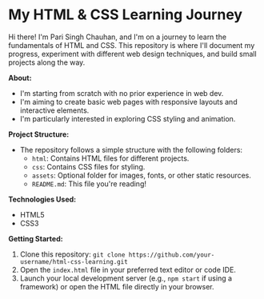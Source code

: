 # My HTML & CSS Learning Journey

Hi there!  I'm Pari Singh Chauhan, and I'm on a journey to learn the fundamentals of HTML and CSS. This repository is where I'll document my progress, experiment with different web design techniques, and build small projects along the way.

**About:**

* I'm starting from scratch with no prior experience in web dev.
* I'm aiming to create basic web pages with responsive layouts and interactive elements.
* I'm particularly interested in exploring CSS styling and animation.

**Project Structure:**

* The repository follows a simple structure with the following folders:
    * `html`: Contains HTML files for different projects.
    * `css`: Contains CSS files for styling.
    * `assets`: Optional folder for images, fonts, or other static resources.
    * `README.md`: This file you're reading!

**Technologies Used:**

* HTML5
* CSS3

**Getting Started:**

1. Clone this repository: `git clone https://github.com/your-username/html-css-learning.git`
2. Open the `index.html` file in your preferred text editor or code IDE.
3. Launch your local development server (e.g., `npm start` if using a framework) or open the HTML file directly in your browser.


